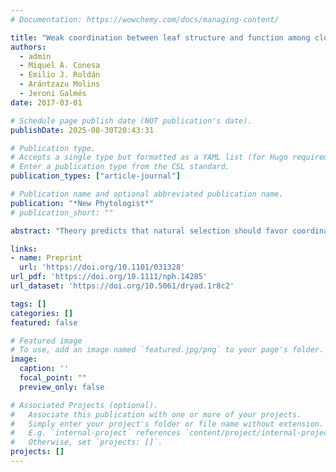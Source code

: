 ```yaml
---
# Documentation: https://wowchemy.com/docs/managing-content/

title: "Weak coordination between leaf structure and function among closely related tomato species"
authors: 
  - admin
  - Miquel À. Conesa
  - Emilio J. Roldán
  - Arántzazu Molins
  - Jeroni Galmés
date: 2017-03-01

# Schedule page publish date (NOT publication's date).
publishDate: 2025-08-30T20:43:31

# Publication type.
# Accepts a single type but formatted as a YAML list (for Hugo requirements).
# Enter a publication type from the CSL standard.
publication_types: ["article-journal"]

# Publication name and optional abbreviated publication name.
publication: "*New Phytologist*"
# publication_short: ""

abstract: "Theory predicts that natural selection should favor coordination between leaf physiology, biochemistry and anatomical structure along a functional trait spectrum from fast, resource-acquisitive syndromes to slow, resource-conservative syndromes. However, the coordination hypothesis has rarely been tested at a phylogenetic scale most relevant for understanding rapid adaptation in the recent past or for the prediction of evolutionary trajectories in response to climate change. We used a common garden to examine genetically based coordination between leaf traits across 19 wild and cultivated tomato taxa. We found weak integration between leaf structure (e.g. leaf mass per area) and physiological function (photosynthetic rate, biochemical capacity and CO2 diffusion), even though all were arrayed in the predicted direction along a ‘fast–slow’ spectrum. This suggests considerable scope for unique trait combinations to evolve in response to new environments or in crop breeding. In particular, we found that partially independent variation in stomatal and mesophyll conductance may allow a plant to improve water-use efficiency without necessarily sacrificing maximum photosynthetic rates. Our study does not imply that functional trait spectra, such as the leaf economics spectrum, are unimportant, but that many important axes of variation within a taxonomic group may be unique and not generalizable to other taxa."

links:
- name: Preprint
  url: 'https://doi.org/10.1101/031328'
url_pdf: 'https://doi.org/10.1111/nph.14285'
url_dataset: 'https://doi.org/10.5061/dryad.1r8c2'

tags: []
categories: []
featured: false

# Featured image
# To use, add an image named `featured.jpg/png` to your page's folder. 
image:
  caption: ''
  focal_point: ""
  preview_only: false

# Associated Projects (optional).
#   Associate this publication with one or more of your projects.
#   Simply enter your project's folder or file name without extension.
#   E.g. `internal-project` references `content/project/internal-project/index.md`.
#   Otherwise, set `projects: []`.
projects: []
---
```

